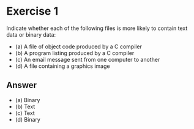 # Exercise 1

Indicate whether each of the following files is more likely to contain text data or binary data:

- (a) A file of object code produced by a C compiler
- (b) A program listing produced by a C compiler
- (c) An email message sent from one computer to another
- (d) A file containing a graphics image

## Answer

- (a) Binary
- (b) Text
- (c) Text
- (d) Binary
